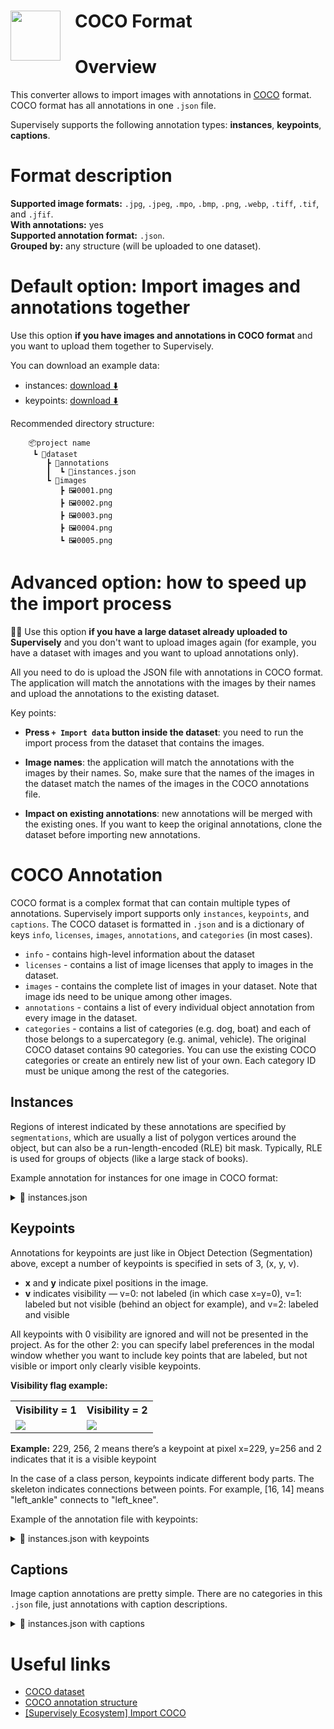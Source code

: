 <h1 align="left" style="border-bottom: 0"> <img align="left" src="https://github.com/supervisely-ecosystem/import-wizard-docs/releases/download/v0.0.1/coco_logo.png" width="80" style="padding-right: 20px;"> COCO Format </h1>

# Overview

This converter allows to import images with annotations in <a href="https://cocodataset.org/#home" target="_blank">COCO</a> format. COCO format has all annotations in one `.json` file.

Supervisely supports the following annotation types: **instances**, **keypoints**, **captions**.

<!-- ![coco_result](https://github.com/supervisely-ecosystem/import-wizard-docs/assets/48913536/7e481382-5d85-4283-8d12-9ffb1418b173) -->

# Format description

**Supported image formats:** `.jpg`, `.jpeg`, `.mpo`, `.bmp`, `.png`, `.webp`, `.tiff`, `.tif`, and `.jfif`.<br>
**With annotations:** yes<br>
**Supported annotation format:** `.json`.<br>
**Grouped by:** any structure (will be uploaded to one dataset).<br>

# Default option: Import images and annotations together

Use this option **if you have images and annotations in COCO format** and you want to upload them together to Supervisely.

You can download an example data:

- instances: [download ⬇️](https://github.com/supervisely-ecosystem/import-wizard-docs/files/14918161/sample_coco.zip)
- keypoints: [download ⬇️](https://github.com/supervisely-ecosystem/import-wizard-docs/files/14918389/sample_coco_keypoints.zip)

Recommended directory structure:

```text
    📦project name
     ┗ 📂dataset
        ┣ 📂annotations
        ┃  ┗ 📜instances.json
        ┗ 📂images
           ┣ 🖼️0001.png
           ┣ 🖼️0002.png
           ┣ 🖼️0003.png
           ┣ 🖼️0004.png
           ┗ 🖼️0005.png
```

# Advanced option: how to speed up the import process

🏋️‍♂️ Use this option **if you have a large dataset already uploaded to Supervisely** and you don't want to upload images again (for example, you have a dataset with images and you want to upload annotations only).

All you need to do is upload the JSON file with annotations in COCO format. The application will match the annotations with the images by their names and upload the annotations to the existing dataset.

Key points:

- **Press `+ Import data` button inside the dataset**: you need to run the import process from the dataset that contains the images.

- **Image names**: the application will match the annotations with the images by their names. So, make sure that the names of the images in the dataset match the names of the images in the COCO annotations file.

- **Impact on existing annotations**: new annotations will be merged with the existing ones. If you want to keep the original annotations, clone the dataset before importing new annotations.

# COCO Annotation

COCO format is a complex format that can contain multiple types of annotations. Supervisely import supports only `instances`, `keypoints`, and `captions`.
The COCO dataset is formatted in `.json` and is a dictionary of keys `info`, `licenses`, `images`, `annotations`, and `categories` (in most cases).

- `info` - contains high-level information about the dataset
- `licenses` - contains a list of image licenses that apply to images in the dataset.
- `images` - contains the complete list of images in your dataset. Note that image ids need to be unique among other images.
- `annotations` - contains a list of every individual object annotation from every image in the dataset.
- `categories` - contains a list of categories (e.g. dog, boat) and each of those belongs to a supercategory (e.g. animal, vehicle). The original COCO dataset contains 90 categories. You can use the existing COCO categories or create an entirely new list of your own. Each category ID must be unique among the rest of the categories.

## Instances

Regions of interest indicated by these annotations are specified by `segmentations`, which are usually a list of polygon vertices around the object, but can also be a run-length-encoded (RLE) bit mask. Typically, RLE is used for groups of objects (like a large stack of books).

Example annotation for instances for one image in COCO format:

<details>
    <summary>📜 instances.json</summary>

```json
{
    "info": {
        "description": "",
        "url": "None",
        "version": "1.0",
        "year": 2023,
        "contributor": "Supervisely",
        "date_created": "2023-08-22T09:33:23.811Z"
    },
    "licenses": [
        {
            "url": "None",
            "id": 0,
            "name": "None"
        }
    ],
    "images": [
        {
            "license": "None",
            "file_name": "IMG_1836.jpeg",
            "url": "None",
            "height": 800,
            "width": 1067,
            "date_captured": "2023-08-22T09:33:23.890Z",
            "id": 22027400
        }
    ],
    "annotations": [
        {
            "segmentation": [[759.0, 429.0, ..., 765.0, 423.0]],
            "area": 29889.5,
            "iscrowd": 0,
            "image_id": 22027400,
            "bbox": [752.0, 421.0, 257.0, 167.0],
            "category_id": 2,
            "id": 1
        },
        {
            "segmentation": [[665.0, 128.0, ..., 673.0, 132.0]],
            "area": 15603.5,
            "iscrowd": 0,
            "image_id": 22027400,
            "bbox": [569.0, 122.0, 137.0, 151.0],
            "category_id": 1,
            "id": 2
        },
        {
            "segmentation": [[563.0, 542.0, ..., 572.0, 549.0]],
            "area": 15740.5,
            "iscrowd": 0,
            "image_id": 22027400,
            "bbox": [464.0, 539.0, 131.0, 151.0],
            "category_id": 1,
            "id": 3
        }
    ],
    "categories": [
        {
            "supercategory": "kiwi",
            "id": 1,
            "name": "kiwi"
        },
        {
            "supercategory": "lemon",
            "id": 2,
            "name": "lemon"
        }
    ]
}
```

</details>

## Keypoints

Annotations for keypoints are just like in Object Detection (Segmentation) above, except a number of keypoints is specified in sets of 3, (x, y, v).

- **x** and **y** indicate pixel positions in the image.
- **v** indicates visibility — v=0: not labeled (in which case x=y=0), v=1: labeled but not visible (behind an object for example), and v=2: labeled and visible

All keypoints with 0 visibility are ignored and will not be presented in the project.
As for the other 2: you can specify label preferences in the modal window whether you want to include key points that are labeled, but not visible or import only clearly visible keypoints.

**Visibility flag example:**

<div>
    <table style="width: 100%">
        <tr>
            <th>Visibility = 1</th>
            <th>Visibility = 2</th>
        </tr>
        <tr>
            <td style="width:50%">
            <img src="https://user-images.githubusercontent.com/48913536/215511152-c6d181be-9bb8-4b39-a43e-0b6ba9cdb3d6.png" style="max-width:100%;">
            </td>
            <td style="width:50%">
            <img src="https://user-images.githubusercontent.com/48913536/215511138-d909dd0e-bf2d-4686-80c8-586ade92c271.png" style="max-width:100%;">
            </td>
        </tr>
    </table>
</div>

**Example:** 229, 256, 2 means there’s a keypoint at pixel x=229, y=256 and 2 indicates that it is a visible keypoint

In the case of a class person, keypoints indicate different body parts.
The skeleton indicates connections between points.
For example, [16, 14] means "left_ankle" connects to "left_knee".

Example of the annotation file with keypoints:

<details>
    <summary>📜 instances.json with keypoints</summary>

```json
{
    "info": {
        "description": "",
        "url": "None",
        "version": "1.0",
        "year": 2023,
        "contributor": "Supervisely User",
        "date_created": "2023-09-15T16:36:43.593Z"
    },
    "licenses": [
        {
            "url": "None",
            "id": 0,
            "name": "None"
        }
    ],
    "images": [
        {
            "license": "None",
            "file_name": "pexels-photo-175706.png",
            "url": "None",
            "height": 800,
            "width": 1292,
            "date_captured": "2023-09-15T16:36:43.742Z",
            "id": 23364344
        }
    ],
    "annotations": [
        {
            "segmentation": [],
            "area": 608998,
            "iscrowd": 0,
            "image_id": 23364344,
            "bbox": [617.0, 279.0, 152.0, 517.0],
            "category_id": 1,
            "id": 1,
            "keypoints": [727, 295, 2, ..., 758 ,794 ,2],
            "num_keypoints": 17
        }
    ],
    "categories": [
        {
            "supercategory": "person",
            "id": 1,
            "name": "person",
            "keypoints": [
                "nose",
                "left_eye",
                "right_eye",
                "left_ear",
                "right_ear",
                "left_shoulder",
                "right_shoulder",
                "left_elbow",
                "right_elbow",
                "left_wrist",
                "right_wrist",
                "left_hip",
                "right_hip",
                "left_knee",
                "right_knee",
                "left_ankle",
                "right_ankle"
            ],
            "skeleton": [
                [16,14],
                [14,12],
                [17,15],
                [15,13],
                [12,13],
                [6,12],
                [7,13],
                [6,7],
                [6,8],
                [7,9],
                [8,10],
                [9,11],
                [2,3],
                [1,2],
                [1,3],
                [2,4],
                [3,5],
                [4,6],
                [5,7]
            ]
        }
    ]
}
```

</details>

## Captions

Image caption annotations are pretty simple. There are no categories in this `.json` file, just annotations with caption descriptions.

<details>
    <summary>📜 instances.json with captions</summary>

```json
{
  "info": {
    "description": "",
    "url": "None",
    "version": "1.0",
    "year": 2023,
    "contributor": "Supervisely",
    "date_created": "2023-08-22T09:33:23.811Z"
  },
  "licenses": [
    {
      "url": "None",
      "id": 0,
      "name": "None"
    }
  ],
  "images": [
    {
      "license": "None",
      "file_name": "IMG_1836.jpeg",
      "url": "None",
      "height": 800,
      "width": 1067,
      "date_captured": "2023-08-22T09:33:23.890Z",
      "id": 22027400
    }
  ],
  "annotations": [
    {
      "image_id": 22027400,
      "id": 1,
      "caption": "An image of 2 pieces of kiwi and 1 lemon."
    }
  ]
}
```

</details>

# Useful links

- <a href="https://cocodataset.org/#home" target="_blank">COCO dataset</a>
- <a href="https://www.immersivelimit.com/tutorials/create-coco-annotations-from-scratch" target="_blank">COCO annotation structure</a>
- <a href="https://ecosystem.supervisely.com/apps/import-coco" target="_blank">[Supervisely Ecosystem] Import COCO</a>
